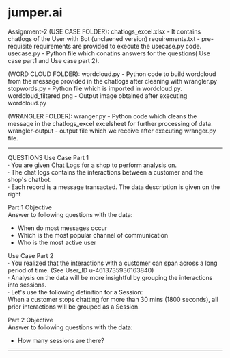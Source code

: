# jumper.ai
Assignment-2
(USE CASE FOLDER):
chatlogs_excel.xlsx  - It contains chatlogs of the User with Bot (unclaened version)
requirements.txt  - pre-requisite requirements are provided to execute the usecase.py code.
usecase.py  - Python file which conatins answers for the questions( Use case part1 and Use case part 2).

(WORD CLOUD FOLDER):
wordcloud.py - Python code to build wordcloud from the message provided in the chatlogs after cleaning with wrangler.py
stopwords.py - Python file which is imported in wordcloud.py.
wordcloud_filtered.png - Output image obtained after executing wordcloud.py

(WRANGLER FOLDER):
wranger.py - Python code which cleans the message in the chatlogs_excel excelsheet for further processing of data.
wrangler-output - output file which we receive after executing wranger.py file.


*********************************************************************************************************************************************************************************
QUESTIONS 
Use Case Part 1													
· You are given Chat Logs for a shop to perform analysis on.													
· The chat logs contains the interactions between a customer and the shop's chatbot.													
· Each record is a message transacted. The data description is given on the right												
												
Part 1 Objective												
Answer to following questions with the data:												
- When do most messages occur												
- Which is the most popular channel of communication											
- Who is the most active user												
													
													
Use Case Part 2													
· You realized that the interactions with a customer can span across a long period of time. (See User_ID u-4613735936163840)													
· Analysis on the data will be more insightful by grouping the interactions into sessions.													
· Let's use the following definition for a Session:													
When a customer stops chatting for more than 30 mins (1800 seconds), all prior interactions will be grouped as a Session.													
													
													
Part 2 Objective													
Answer to following questions with the data:													
- How many sessions are there?													
*********************************************************************************************************************************************************************************






